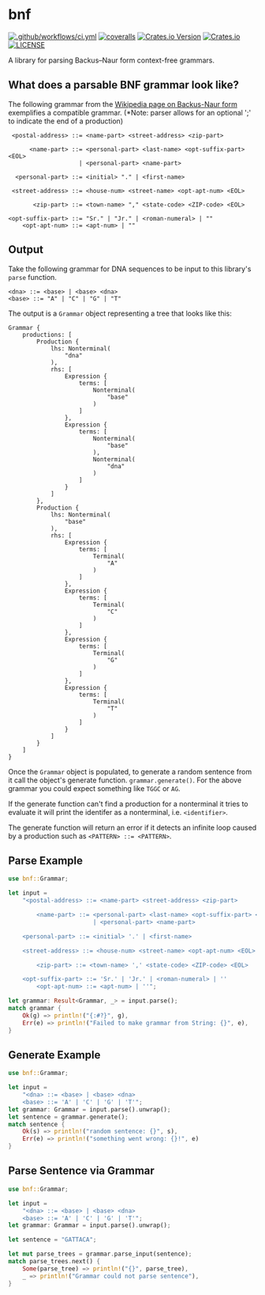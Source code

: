 # bnf

[![.github/workflows/ci.yml](https://github.com/shnewto/bnf/actions/workflows/ci.yml/badge.svg?branch=main)](https://github.com/shnewto/bnf/actions)
[![coveralls](https://coveralls.io/repos/github/shnewto/bnf/badge.svg?branch=main)](https://coveralls.io/github/shnewto/bnf?branch=main)
[![Crates.io Version](https://img.shields.io/crates/v/bnf.svg)](https://crates.io/crates/bnf)
[![Crates.io](https://img.shields.io/crates/d/bnf.svg)](https://crates.io/crates/bnf)
[![LICENSE](https://img.shields.io/badge/license-MIT-blue.svg)](https://github.com/shnewto/bnf/blob/main/LICENSE)

A library for parsing Backus–Naur form context-free grammars.

## What does a parsable BNF grammar look like?

The following grammar from the
[Wikipedia page on Backus-Naur form](https://en.wikipedia.org/wiki/Backus%E2%80%93Naur_form#Example)
exemplifies a compatible grammar. (*Note: parser allows for an optional ';'
to indicate the end of a production)

```text
 <postal-address> ::= <name-part> <street-address> <zip-part>

      <name-part> ::= <personal-part> <last-name> <opt-suffix-part> <EOL>
                    | <personal-part> <name-part>

  <personal-part> ::= <initial> "." | <first-name>

 <street-address> ::= <house-num> <street-name> <opt-apt-num> <EOL>

       <zip-part> ::= <town-name> "," <state-code> <ZIP-code> <EOL>

<opt-suffix-part> ::= "Sr." | "Jr." | <roman-numeral> | ""
    <opt-apt-num> ::= <apt-num> | ""
```

## Output
Take the following grammar for DNA sequences to be input to this library's
`parse` function.
```text
<dna> ::= <base> | <base> <dna>
<base> ::= "A" | "C" | "G" | "T"
```

The output is a `Grammar` object representing a tree that looks like this:
```text
Grammar {
    productions: [
        Production {
            lhs: Nonterminal(
                "dna"
            ),
            rhs: [
                Expression {
                    terms: [
                        Nonterminal(
                            "base"
                        )
                    ]
                },
                Expression {
                    terms: [
                        Nonterminal(
                            "base"
                        ),
                        Nonterminal(
                            "dna"
                        )
                    ]
                }
            ]
        },
        Production {
            lhs: Nonterminal(
                "base"
            ),
            rhs: [
                Expression {
                    terms: [
                        Terminal(
                            "A"
                        )
                    ]
                },
                Expression {
                    terms: [
                        Terminal(
                            "C"
                        )
                    ]
                },
                Expression {
                    terms: [
                        Terminal(
                            "G"
                        )
                    ]
                },
                Expression {
                    terms: [
                        Terminal(
                            "T"
                        )
                    ]
                }
            ]
        }
    ]
}

```

Once the `Grammar` object is populated, to generate a random sentence from it
call the object's generate function. `grammar.generate()`. For the above grammar
you could expect something like `TGGC` or `AG`.

If the generate function can't find a production for a nonterminal it tries
to evaluate it will print the identifer as a nonterminal, i.e. `<identifier>`.

The generate function will return an error if it detects an infinite loop caused
by a production such as `<PATTERN> ::= <PATTERN>`.

## Parse Example

```rust
use bnf::Grammar;

let input =
    "<postal-address> ::= <name-part> <street-address> <zip-part>

        <name-part> ::= <personal-part> <last-name> <opt-suffix-part> <EOL>
                        | <personal-part> <name-part>

    <personal-part> ::= <initial> '.' | <first-name>

    <street-address> ::= <house-num> <street-name> <opt-apt-num> <EOL>

        <zip-part> ::= <town-name> ',' <state-code> <ZIP-code> <EOL>

    <opt-suffix-part> ::= 'Sr.' | 'Jr.' | <roman-numeral> | ''
        <opt-apt-num> ::= <apt-num> | ''";

let grammar: Result<Grammar, _> = input.parse();
match grammar {
    Ok(g) => println!("{:#?}", g),
    Err(e) => println!("Failed to make grammar from String: {}", e),
}
```
## Generate Example

```rust
use bnf::Grammar;

let input =
    "<dna> ::= <base> | <base> <dna>
    <base> ::= 'A' | 'C' | 'G' | 'T'";
let grammar: Grammar = input.parse().unwrap();
let sentence = grammar.generate();
match sentence {
    Ok(s) => println!("random sentence: {}", s),
    Err(e) => println!("something went wrong: {}!", e)
}
```

## Parse Sentence via Grammar
```rust
use bnf::Grammar;

let input =
    "<dna> ::= <base> | <base> <dna>
    <base> ::= 'A' | 'C' | 'G' | 'T'";
let grammar: Grammar = input.parse().unwrap();

let sentence = "GATTACA";

let mut parse_trees = grammar.parse_input(sentence);
match parse_trees.next() {
    Some(parse_tree) => println!("{}", parse_tree),
    _ => println!("Grammar could not parse sentence"),
}
```
